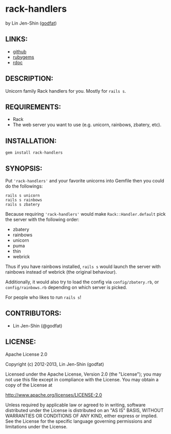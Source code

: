 # rack-handlers

by Lin Jen-Shin ([godfat](http://godfat.org))

## LINKS:

* [github](https://github.com/godfat/rack-handlers)
* [rubygems](https://rubygems.org/gems/rack-handlers)
* [rdoc](http://rdoc.info/github/godfat/rack-handlers)

## DESCRIPTION:

Unicorn family Rack handlers for you. Mostly for `rails s`.

## REQUIREMENTS:

* Rack
* The web server you want to use (e.g. unicorn, rainbows, zbatery, etc).

## INSTALLATION:

    gem install rack-handlers

## SYNOPSIS:

Put `'rack-handlers'` and your favorite unicorns into Gemfile
then you could do the followings:

    rails s unicorn
    rails s rainbows
    rails s zbatery

Because requiring `'rack-handlers'` would make `Rack::Handler.default`
pick the server with the following order:

* zbatery
* rainbows
* unicorn
* puma
* thin
* webrick

Thus if you have rainbows installed, `rails s` would launch the server with
rainbows instead of webrick (the original behaviour).

Additionally, it would also try to load the config via `config/zbatery.rb`,
or `config/rainbows.rb` depending on which server is picked.

For people who likes to run `rails s`!

## CONTRIBUTORS:

* Lin Jen-Shin (@godfat)

## LICENSE:

Apache License 2.0

Copyright (c) 2012-2013, Lin Jen-Shin (godfat)

Licensed under the Apache License, Version 2.0 (the "License");
you may not use this file except in compliance with the License.
You may obtain a copy of the License at

<http://www.apache.org/licenses/LICENSE-2.0>

Unless required by applicable law or agreed to in writing, software
distributed under the License is distributed on an "AS IS" BASIS,
WITHOUT WARRANTIES OR CONDITIONS OF ANY KIND, either express or implied.
See the License for the specific language governing permissions and
limitations under the License.

